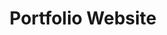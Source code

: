 ---
layout: default
modal-id: 13
img: Portfolio.png
alt: image-alt
project-date: December 2021
category: Web Design
title: Portfolio Website
objective: To create a portfolio website that is inexpensive and easy to maintain.
details: I decided to avoid using all-in-one website-building platforms like Wix because they require a monthly subscription. Instead, my website is hosted for free using Github Pages; meaning all I would have to pay for would be a domain name. To build the website I found and modified a free Jekyll template called Freelancer from Bootstrap.
results: If you are seeing this post, then I have properly configured the DNS for my domain. Further, I must have created a Jekyll website that can be built by Github pages!
---